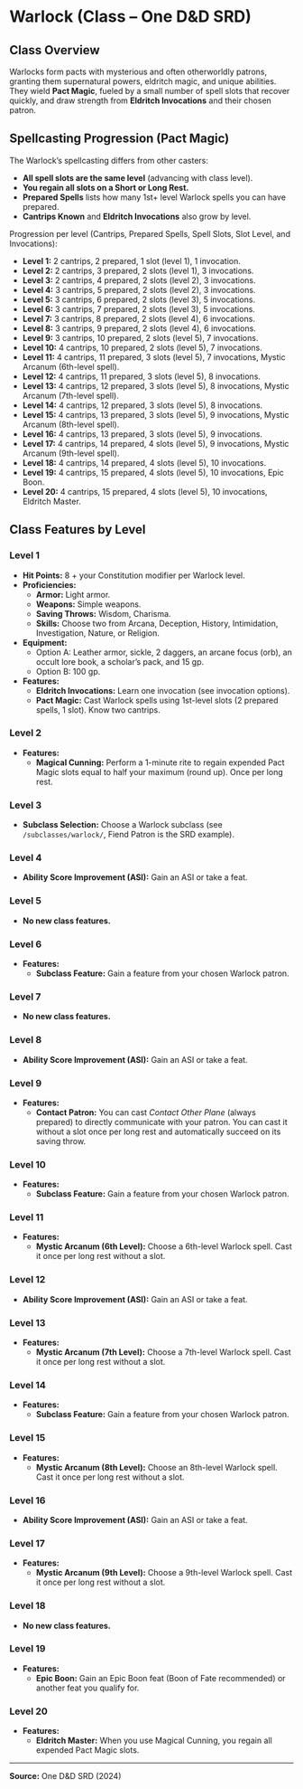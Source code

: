 # Warlock (Class – One D&D SRD)

## Class Overview
Warlocks form pacts with mysterious and often otherworldly patrons, granting them supernatural powers, eldritch magic, and unique abilities. They wield **Pact Magic**, fueled by a small number of spell slots that recover quickly, and draw strength from **Eldritch Invocations** and their chosen patron.

## Spellcasting Progression (Pact Magic)

The Warlock’s spellcasting differs from other casters:  
- **All spell slots are the same level** (advancing with class level).  
- **You regain all slots on a Short or Long Rest.**  
- **Prepared Spells** lists how many 1st+ level Warlock spells you can have prepared.  
- **Cantrips Known** and **Eldritch Invocations** also grow by level.

Progression per level (Cantrips, Prepared Spells, Spell Slots, Slot Level, and Invocations):

- **Level 1:** 2 cantrips, 2 prepared, 1 slot (level 1), 1 invocation.
- **Level 2:** 2 cantrips, 3 prepared, 2 slots (level 1), 3 invocations.
- **Level 3:** 2 cantrips, 4 prepared, 2 slots (level 2), 3 invocations.
- **Level 4:** 3 cantrips, 5 prepared, 2 slots (level 2), 3 invocations.
- **Level 5:** 3 cantrips, 6 prepared, 2 slots (level 3), 5 invocations.
- **Level 6:** 3 cantrips, 7 prepared, 2 slots (level 3), 5 invocations.
- **Level 7:** 3 cantrips, 8 prepared, 2 slots (level 4), 6 invocations.
- **Level 8:** 3 cantrips, 9 prepared, 2 slots (level 4), 6 invocations.
- **Level 9:** 3 cantrips, 10 prepared, 2 slots (level 5), 7 invocations.
- **Level 10:** 4 cantrips, 10 prepared, 2 slots (level 5), 7 invocations.
- **Level 11:** 4 cantrips, 11 prepared, 3 slots (level 5), 7 invocations, Mystic Arcanum (6th-level spell).
- **Level 12:** 4 cantrips, 11 prepared, 3 slots (level 5), 8 invocations.
- **Level 13:** 4 cantrips, 12 prepared, 3 slots (level 5), 8 invocations, Mystic Arcanum (7th-level spell).
- **Level 14:** 4 cantrips, 12 prepared, 3 slots (level 5), 8 invocations.
- **Level 15:** 4 cantrips, 13 prepared, 3 slots (level 5), 9 invocations, Mystic Arcanum (8th-level spell).
- **Level 16:** 4 cantrips, 13 prepared, 3 slots (level 5), 9 invocations.
- **Level 17:** 4 cantrips, 14 prepared, 4 slots (level 5), 9 invocations, Mystic Arcanum (9th-level spell).
- **Level 18:** 4 cantrips, 14 prepared, 4 slots (level 5), 10 invocations.
- **Level 19:** 4 cantrips, 15 prepared, 4 slots (level 5), 10 invocations, Epic Boon.
- **Level 20:** 4 cantrips, 15 prepared, 4 slots (level 5), 10 invocations, Eldritch Master.

## Class Features by Level

### Level 1
- **Hit Points:** 8 + your Constitution modifier per Warlock level.
- **Proficiencies:**  
  - **Armor:** Light armor.  
  - **Weapons:** Simple weapons.  
  - **Saving Throws:** Wisdom, Charisma.  
  - **Skills:** Choose two from Arcana, Deception, History, Intimidation, Investigation, Nature, or Religion.
- **Equipment:**  
  - Option A: Leather armor, sickle, 2 daggers, an arcane focus (orb), an occult lore book, a scholar’s pack, and 15 gp.  
  - Option B: 100 gp.
- **Features:**  
  - **Eldritch Invocations:** Learn one invocation (see invocation options).  
  - **Pact Magic:** Cast Warlock spells using 1st-level slots (2 prepared spells, 1 slot). Know two cantrips.

### Level 2
- **Features:**  
  - **Magical Cunning:** Perform a 1-minute rite to regain expended Pact Magic slots equal to half your maximum (round up). Once per long rest.

### Level 3
- **Subclass Selection:** Choose a Warlock subclass (see `/subclasses/warlock/`, Fiend Patron is the SRD example).

### Level 4
- **Ability Score Improvement (ASI):** Gain an ASI or take a feat.

### Level 5
- **No new class features.**

### Level 6
- **Features:**  
  - **Subclass Feature:** Gain a feature from your chosen Warlock patron.

### Level 7
- **No new class features.**

### Level 8
- **Ability Score Improvement (ASI):** Gain an ASI or take a feat.

### Level 9
- **Features:**  
  - **Contact Patron:** You can cast *Contact Other Plane* (always prepared) to directly communicate with your patron. You can cast it without a slot once per long rest and automatically succeed on its saving throw.

### Level 10
- **Features:**  
  - **Subclass Feature:** Gain a feature from your chosen Warlock patron.

### Level 11
- **Features:**  
  - **Mystic Arcanum (6th Level):** Choose a 6th-level Warlock spell. Cast it once per long rest without a slot.

### Level 12
- **Ability Score Improvement (ASI):** Gain an ASI or take a feat.

### Level 13
- **Features:**  
  - **Mystic Arcanum (7th Level):** Choose a 7th-level Warlock spell. Cast it once per long rest without a slot.

### Level 14
- **Features:**  
  - **Subclass Feature:** Gain a feature from your chosen Warlock patron.

### Level 15
- **Features:**  
  - **Mystic Arcanum (8th Level):** Choose an 8th-level Warlock spell. Cast it once per long rest without a slot.

### Level 16
- **Ability Score Improvement (ASI):** Gain an ASI or take a feat.

### Level 17
- **Features:**  
  - **Mystic Arcanum (9th Level):** Choose a 9th-level Warlock spell. Cast it once per long rest without a slot.

### Level 18
- **No new class features.**

### Level 19
- **Features:**  
  - **Epic Boon:** Gain an Epic Boon feat (Boon of Fate recommended) or another feat you qualify for.

### Level 20
- **Features:**  
  - **Eldritch Master:** When you use Magical Cunning, you regain all expended Pact Magic slots.

---
**Source:** One D&D SRD (2024)
